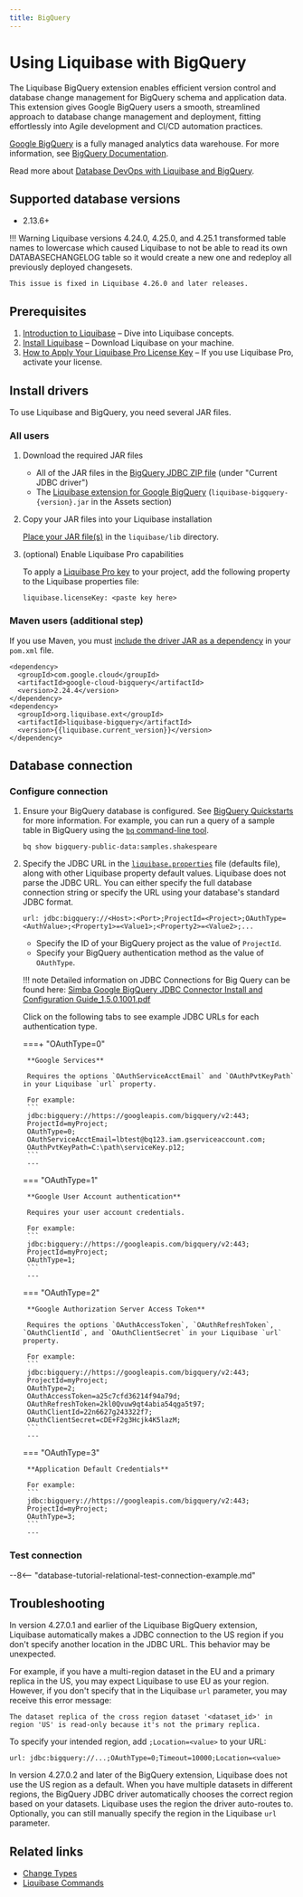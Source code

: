 ```yaml
---
title: BigQuery
---
```


# Using Liquibase with BigQuery
The Liquibase BigQuery extension enables efficient version control and database change management for BigQuery schema and application data. This extension gives Google BigQuery users a smooth, streamlined approach to database change management and deployment, fitting effortlessly into Agile development and CI/CD automation practices. 

[Google BigQuery](https://cloud.google.com/bigquery/) is a fully managed analytics data warehouse. For more information, see [BigQuery Documentation](https://cloud.google.com/bigquery/docs).

Read more about [Database DevOps with Liquibase and BigQuery](https://www.liquibase.com/blog/bigquery-schema-management-version-control-database-devops).

## Supported database versions
* 2.13.6+

!!! Warning
    Liquibase versions 4.24.0, 4.25.0, and 4.25.1 transformed table names to lowercase which caused Liquibase to not be able to read its own DATABASECHANGELOG table so it would create a new one and redeploy all previously deployed changesets.
    
    This issue is fixed in Liquibase 4.26.0 and later releases.

## Prerequisites
1. [Introduction to Liquibase](https://docs.liquibase.com/concepts/introduction-to-liquibase.html) – Dive into Liquibase concepts.
1. [Install Liquibase](https://docs.liquibase.com/start/install/home.html) – Download Liquibase on your machine.
1. [How to Apply Your Liquibase Pro License Key](https://docs.liquibase.com/workflows/liquibase-pro/how-to-apply-your-liquibase-pro-license-key.html) – If you use Liquibase Pro, activate your license.

## Install drivers
To use Liquibase and BigQuery, you need several JAR files.

### All users

1. Download the required JAR files

    * All of the JAR files in the [BigQuery JDBC ZIP file](https://cloud.google.com/bigquery/docs/reference/odbc-jdbc-drivers#current_jdbc_driver) (under "Current JDBC driver")
    * The [Liquibase extension for Google BigQuery](https://github.com/liquibase/liquibase-bigquery/releases) (`liquibase-bigquery-{version}.jar` in the Assets section)

1. Copy your JAR files into your Liquibase installation

    [Place your JAR file(s)](https://docs.liquibase.com/workflows/liquibase-community/adding-and-updating-liquibase-drivers.html) in the `liquibase/lib` directory.

1. (optional) Enable Liquibase Pro capabilities

    To apply a [Liquibase Pro key](https://www.liquibase.com/trial) to your project, add the following property to the Liquibase properties file:
    
    ```
    liquibase.licenseKey: <paste key here>
    ```

### Maven users (additional step)
If you use Maven, you must [include the driver JAR as a dependency](https://docs.liquibase.com/tools-integrations/maven/maven-pom-file.html) in your `pom.xml` file.

```
<dependency>
  <groupId>com.google.cloud</groupId>
  <artifactId>google-cloud-bigquery</artifactId>
  <version>2.24.4</version>
</dependency>
<dependency>
  <groupId>org.liquibase.ext</groupId>
  <artifactId>liquibase-bigquery</artifactId>
  <version>{{liquibase.current_version}}</version>
</dependency>
```

## Database connection

### Configure connection
1. Ensure your BigQuery database is configured. See [BigQuery Quickstarts](https://cloud.google.com/bigquery/docs/quickstarts) for more information. For example, you can run a query of a sample table in BigQuery using the [`bq` command-line tool](https://cloud.google.com/bigquery/docs/quickstarts/load-data-bq).
    ```
    bq show bigquery-public-data:samples.shakespeare
    ```

1. Specify the JDBC URL in the [`liquibase.properties`](https://docs.liquibase.com/concepts/connections/creating-config-properties.html) file (defaults file), along with other Liquibase property default values. Liquibase does not parse the JDBC URL. You can either specify the full database connection string or specify the URL using your database's standard JDBC format.

    ```
    url: jdbc:bigquery://<Host>:<Port>;ProjectId=<Project>;OAuthType=<AuthValue>;<Property1>=<Value1>;<Property2>=<Value2>;...
    ```
    
    * Specify the ID of your BigQuery project as the value of `ProjectId`.
    * Specify your BigQuery authentication method as the value of `OAuthType`.

    !!! note
         Detailed information on JDBC Connections for Big Query can be found here: [Simba Google BigQuery JDBC Connector Install and Configuration Guide_1.5.0.1001.pdf](https://storage.googleapis.com/simba-bq-release/jdbc/Simba%20Google%20BigQuery%20JDBC%20Connector%20Install%20and%20Configuration%20Guide_1.5.0.1001.pdf)

    Click on the following tabs to see example JDBC URLs for each authentication type.
    
    ===+ "OAuthType=0"

        **Google Services**

        Requires the options `OAuthServiceAcctEmail` and `OAuthPvtKeyPath` in your Liquibase `url` property.

        For example:
        ```
        jdbc:bigquery://https://googleapis.com/bigquery/v2:443;
        ProjectId=myProject;
        OAuthType=0;
        OAuthServiceAcctEmail=lbtest@bq123.iam.gserviceaccount.com;
        OAuthPvtKeyPath=C:\path\serviceKey.p12;
        ```
        ---

    === "OAuthType=1"

        **Google User Account authentication**

        Requires your user account credentials.

        For example:
        ```
        jdbc:bigquery://https://googleapis.com/bigquery/v2:443;
        ProjectId=myProject;
        OAuthType=1;
        ```
        ---

    === "OAuthType=2"

        **Google Authorization Server Access Token**

        Requires the options `OAuthAccessToken`, `OAuthRefreshToken`, `OAuthClientId`, and `OAuthClientSecret` in your Liquibase `url` property.

        For example:
        ```
        jdbc:bigquery://https://googleapis.com/bigquery/v2:443;
        ProjectId=myProject;
        OAuthType=2;
        OAuthAccessToken=a25c7cfd36214f94a79d;
        OAuthRefreshToken=2kl0Qvuw9qt4abia54qga5t97;
        OAuthClientId=22n6627g243322f7;
        OAuthClientSecret=cDE+F2g3Hcjk4K5lazM;
        ```
        ---

    === "OAuthType=3"

        **Application Default Credentials**

        For example:
        ```
        jdbc:bigquery://https://googleapis.com/bigquery/v2:443;
        ProjectId=myProject;
        OAuthType=3;
        ```
        ---

### Test connection

--8<-- "database-tutorial-relational-test-connection-example.md"

## Troubleshooting

In version 4.27.0.1 and earlier of the Liquibase BigQuery extension, Liquibase automatically makes a JDBC connection to the US region if you don't specify another location in the JDBC URL. This behavior may be unexpected.

For example, if you have a multi-region dataset in the EU and a primary replica in the US, you may expect Liquibase to use EU as your region. However, if you don't specify that in the Liquibase `url` parameter, you may receive this error message:

`The dataset replica of the cross region dataset '<dataset_id>' in region 'US' is read-only because it's not the primary replica.`

To specify your intended region, add `;Location=<value>` to your URL:

`url: jdbc:bigquery://...;OAuthType=0;Timeout=10000;Location=<value>`

In version 4.27.0.2 and later of the  BigQuery extension, Liquibase does not use the US region as a default. When you have multiple datasets in different regions, the BigQuery JDBC driver automatically chooses the correct region based on your datasets. Liquibase uses the region the driver auto-routes to. Optionally, you can still manually specify the region in the Liquibase `url` parameter.

## Related links
* [Change Types](https://docs.liquibase.com/change-types/home.html)
* [Liquibase Commands](https://docs.liquibase.com/commands/home.html)
